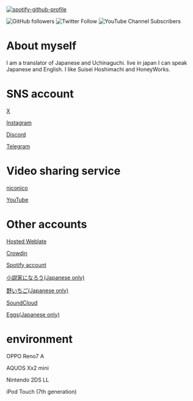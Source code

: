 [![spotify-github-profile](https://spotify-github-profile.vercel.app/api/view?uid=6sypf2uehf86m8q3k6mxtqeke&cover_image=true&theme=default&show_offline=false&background_color=ff8800&interchange=true&bar_color=53b14f&bar_color_cover=true)](https://spotify-github-profile.vercel.app/api/view?uid=6sypf2uehf86m8q3k6mxtqeke&redirect=true)

<img alt="GitHub followers" src="https://img.shields.io/github/followers/kuragehimekurara1?style=social">
<img alt="Twitter Follow" src="https://img.shields.io/twitter/follow/plicyvimeo?style=social">
<img alt="YouTube Channel Subscribers" src="https://img.shields.io/youtube/channel/subscribers/UC3eXbZnRGDSH1ADxm9_7iLA">

# About myself
I am a translator of Japanese and Uchinaguchi.
live in japan
I can speak Japanese and English.
I like Suisei Hoshimachi and HoneyWorks.

# SNS account
[X](https://mobile.twitter.com/PlicyVimeo)

[Instagram](https://www.instagram.com/kuragehime641/)

[Discord](https://discord.com/users/627076512482590731)

[Telegram](https://t.me/PlicyVimeo)

# Video sharing service

[niconico](https://www.nicovideo.jp/user/95240708)

[YouTube](https://www.youtube.com/channel/UC3eXbZnRGDSH1ADxm9_7iLA)

# Other accounts 

[Hosted Weblate](https://hosted.weblate.org/user/kuragehimekurara1/)  

[Crowdin](https://crowdin.com/profile/kuragehimekurara1)

[Spotify account](https://open.spotify.com/user/6sypf2uehf86m8q3k6mxtqeke?si=s-NxUEBiSYyWRcgsQBaTMA&utm_source=copy-link)

[小説家になろう(Japanese only)](https://mypage.syosetu.com/2495659/)

[野いちご(Japanese only)](https://www.no-ichigo.jp/member/n1332594)

[SoundCloud](https://soundcloud.com/s2hqvehralyb)

[Eggs(Japanese only)](https://eggs.mu/user/PlicyVimeo)

# environment

OPPO Reno7 A

AQUOS Xx2 mini

Nintendo 2DS LL

iPod Touch (7th generation)
